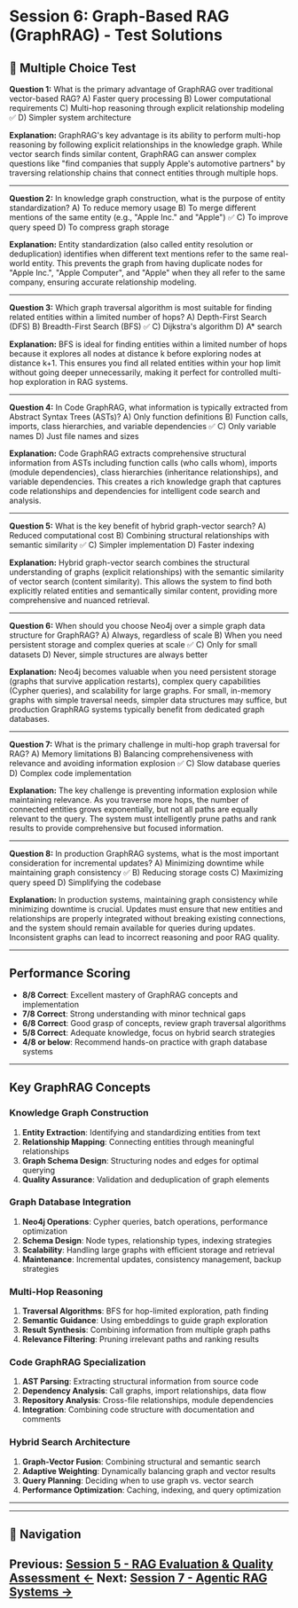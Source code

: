# Session 6: Graph-Based RAG (GraphRAG) - Test Solutions

## 📝 Multiple Choice Test

**Question 1:** What is the primary advantage of GraphRAG over traditional vector-based RAG?
A) Faster query processing
B) Lower computational requirements
C) Multi-hop reasoning through explicit relationship modeling ✅
D) Simpler system architecture

**Explanation:** GraphRAG's key advantage is its ability to perform multi-hop reasoning by following explicit relationships in the knowledge graph. While vector search finds similar content, GraphRAG can answer complex questions like "find companies that supply Apple's automotive partners" by traversing relationship chains that connect entities through multiple hops.

---

**Question 2:** In knowledge graph construction, what is the purpose of entity standardization?
A) To reduce memory usage
B) To merge different mentions of the same entity (e.g., "Apple Inc." and "Apple") ✅
C) To improve query speed
D) To compress graph storage

**Explanation:** Entity standardization (also called entity resolution or deduplication) identifies when different text mentions refer to the same real-world entity. This prevents the graph from having duplicate nodes for "Apple Inc.", "Apple Computer", and "Apple" when they all refer to the same company, ensuring accurate relationship modeling.

---

**Question 3:** Which graph traversal algorithm is most suitable for finding related entities within a limited number of hops?
A) Depth-First Search (DFS)
B) Breadth-First Search (BFS) ✅
C) Dijkstra's algorithm
D) A* search

**Explanation:** BFS is ideal for finding entities within a limited number of hops because it explores all nodes at distance k before exploring nodes at distance k+1. This ensures you find all related entities within your hop limit without going deeper unnecessarily, making it perfect for controlled multi-hop exploration in RAG systems.

---

**Question 4:** In Code GraphRAG, what information is typically extracted from Abstract Syntax Trees (ASTs)?
A) Only function definitions
B) Function calls, imports, class hierarchies, and variable dependencies ✅
C) Only variable names
D) Just file names and sizes

**Explanation:** Code GraphRAG extracts comprehensive structural information from ASTs including function calls (who calls whom), imports (module dependencies), class hierarchies (inheritance relationships), and variable dependencies. This creates a rich knowledge graph that captures code relationships and dependencies for intelligent code search and analysis.

---

**Question 5:** What is the key benefit of hybrid graph-vector search?
A) Reduced computational cost
B) Combining structural relationships with semantic similarity ✅
C) Simpler implementation
D) Faster indexing

**Explanation:** Hybrid graph-vector search combines the structural understanding of graphs (explicit relationships) with the semantic similarity of vector search (content similarity). This allows the system to find both explicitly related entities and semantically similar content, providing more comprehensive and nuanced retrieval.

---

**Question 6:** When should you choose Neo4j over a simple graph data structure for GraphRAG?
A) Always, regardless of scale
B) When you need persistent storage and complex queries at scale ✅
C) Only for small datasets
D) Never, simple structures are always better

**Explanation:** Neo4j becomes valuable when you need persistent storage (graphs that survive application restarts), complex query capabilities (Cypher queries), and scalability for large graphs. For small, in-memory graphs with simple traversal needs, simpler data structures may suffice, but production GraphRAG systems typically benefit from dedicated graph databases.

---

**Question 7:** What is the primary challenge in multi-hop graph traversal for RAG?
A) Memory limitations
B) Balancing comprehensiveness with relevance and avoiding information explosion ✅
C) Slow database queries
D) Complex code implementation

**Explanation:** The key challenge is preventing information explosion while maintaining relevance. As you traverse more hops, the number of connected entities grows exponentially, but not all paths are equally relevant to the query. The system must intelligently prune paths and rank results to provide comprehensive but focused information.

---

**Question 8:** In production GraphRAG systems, what is the most important consideration for incremental updates?
A) Minimizing downtime while maintaining graph consistency ✅
B) Reducing storage costs
C) Maximizing query speed
D) Simplifying the codebase

**Explanation:** In production systems, maintaining graph consistency while minimizing downtime is crucial. Updates must ensure that new entities and relationships are properly integrated without breaking existing connections, and the system should remain available for queries during updates. Inconsistent graphs can lead to incorrect reasoning and poor RAG quality.

---

## Performance Scoring

- **8/8 Correct**: Excellent mastery of GraphRAG concepts and implementation
- **7/8 Correct**: Strong understanding with minor technical gaps
- **6/8 Correct**: Good grasp of concepts, review graph traversal algorithms
- **5/8 Correct**: Adequate knowledge, focus on hybrid search strategies
- **4/8 or below**: Recommend hands-on practice with graph database systems

---

## Key GraphRAG Concepts

### Knowledge Graph Construction

1. **Entity Extraction**: Identifying and standardizing entities from text
2. **Relationship Mapping**: Connecting entities through meaningful relationships
3. **Graph Schema Design**: Structuring nodes and edges for optimal querying
4. **Quality Assurance**: Validation and deduplication of graph elements

### Graph Database Integration

1. **Neo4j Operations**: Cypher queries, batch operations, performance optimization
2. **Schema Design**: Node types, relationship types, indexing strategies
3. **Scalability**: Handling large graphs with efficient storage and retrieval
4. **Maintenance**: Incremental updates, consistency management, backup strategies

### Multi-Hop Reasoning

1. **Traversal Algorithms**: BFS for hop-limited exploration, path finding
2. **Semantic Guidance**: Using embeddings to guide graph exploration
3. **Result Synthesis**: Combining information from multiple graph paths
4. **Relevance Filtering**: Pruning irrelevant paths and ranking results

### Code GraphRAG Specialization

1. **AST Parsing**: Extracting structural information from source code
2. **Dependency Analysis**: Call graphs, import relationships, data flow
3. **Repository Analysis**: Cross-file relationships, module dependencies
4. **Integration**: Combining code structure with documentation and comments

### Hybrid Search Architecture

1. **Graph-Vector Fusion**: Combining structural and semantic search
2. **Adaptive Weighting**: Dynamically balancing graph and vector results
3. **Query Planning**: Deciding when to use graph vs. vector search
4. **Performance Optimization**: Caching, indexing, and query optimization

---
---

## 🧭 Navigation

**Previous:** [Session 5 - RAG Evaluation & Quality Assessment ←](Session5_RAG_Evaluation_Quality_Assessment.md)
**Next:** [Session 7 - Agentic RAG Systems →](Session7_Agentic_RAG_Systems.md)
---
